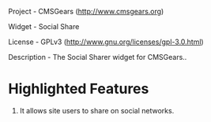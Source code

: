 Project 	- CMSGears (http://www.cmsgears.org)

Widget  	- Social Share

License 	- GPLv3 (http://www.gnu.org/licenses/gpl-3.0.html)

Description - The Social Sharer widget for CMSGears..

Highlighted Features
=========================================
1. It allows site users to share on social networks.